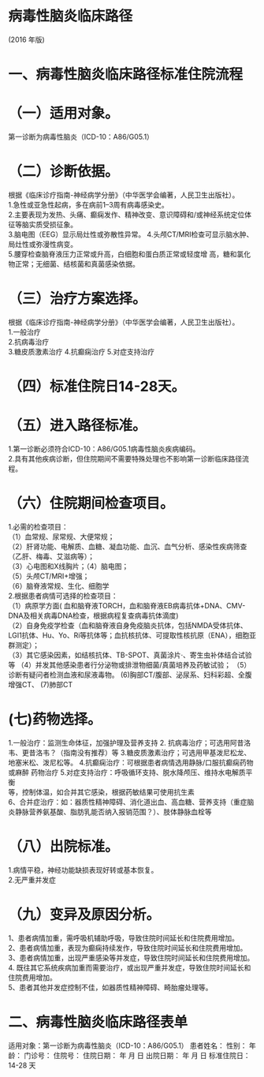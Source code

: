 # 病毒性脑炎临床路径  
(2016 年版)  
# 一、病毒性脑炎临床路径标准住院流程  
# （一）适用对象。  
第一诊断为病毒性脑炎（ICD-10：A86/G05.1）  
# （二）诊断依据。  
根据《临床诊疗指南-神经病学分册》（中华医学会编著，人民卫生出版社）。  
1.急性或亚急性起病，多在病前1–3周有病毒感染史。  
2.主要表现为发热、头痛、癫痫发作、精神改变、意识障碍和/或神经系统定位体征等脑实质受损征象。  
3.脑电图（EEG）显示局灶性或弥散性异常。 4.头颅CT/MRI检查可显示脑水肿、局灶性或弥漫性病变。  
5.腰穿检查脑脊液压力正常或升高，白细胞和蛋白质正常或轻度增 高，糖和氯化物正常；无细菌、结核菌和真菌感染依据。  
# （三）治疗方案选择。  
根据《临床诊疗指南-神经病学分册》（中华医学会编著，人民卫生出版社）。  
1.一般治疗  
2.抗病毒治疗  
3.糖皮质激素治疗  4.抗癫痫治疗  5.对症支持治疗  
# （四）标准住院日14-28天。  
# （五）进入路径标准。  
1.第一诊断必须符合ICD-10：A86/G05.1病毒性脑炎疾病编码。  
2.具有其他疾病诊断，但住院期间不需要特殊处理也不影响第一诊断临床路径流程。  
# （六）住院期间检查项目。  
1.必需的检查项目：  
（1）血常规、尿常规、大便常规；  
（2）肝肾功能、电解质、血糖、凝血功能、血沉、血气分析、感染性疾病筛查（乙肝、梅毒、艾滋病等）；  
（3）心电图和X线胸片；（4）脑电图；  
（5）头颅CT/MRI+增强；  
（6）脑脊液常规、生化、细胞学  
2.根据患者病情可选择的检查项目：  
（1）病原学方面( 血和脑脊液TORCH，血和脑脊液EB病毒抗体+DNA、CMV-DNA及相关病毒DNA检查，根据病程复查病毒抗体滴度)  
（2）自身免疫学检查（血和脑脊液自身免疫脑炎抗体，包括NMDA受体抗体、LGI1抗体、Hu、Yo、Ri等抗体等；血抗核抗体、可提取性核抗原（ENA），细胞亚群测定）；  
（3）其它感染因素，如结核抗体、TB-SPOT、真菌涂片·、寄生虫补体结合试验等  （4）并发其他感染患者行分泌物或排泄物细菌/真菌培养及药敏试验； （5）诊断有疑问者检测血液和尿液毒物。  (6)胸部CT/腹部、泌尿系、妇科彩超、全腹增强CT、  (7)肺部CT  
# (七)药物选择。  
1.一般治疗：监测生命体征，加强护理及营养支持 2. 抗病毒治疗；可选用阿昔洛韦、更昔洛韦？（指南没有推荐）等  3.糖皮质激素治疗；可选用甲基泼尼松龙、地塞米松、泼尼松等。 4.抗癫痫治疗：可根据患者病情选用静脉/口服抗癫痫药物或麻醉 药物治疗  5.对症支持治疗：呼吸循环支持、脱水降颅压、维持水电解质平衡  
等，控制体温，如合并其它感染，根据药敏结果可使用抗生素  
6、合并症治疗：如：器质性精神障碍、消化道出血、高血糖、营养支持（重症脑炎静脉营养氨基酸、脂肪乳能否纳入报销范围？）、肢体静脉血栓等  
# （八）出院标准。  
1.病情平稳，神经功能缺损表现好转或基本恢复。  
2.无严重并发症  
# （九）变异及原因分析。  
1、患者病情加重，需呼吸机辅助呼吸，导致住院时间延长和住院费用增加。  
2、患者病情加重，表现为癫痫持续发作，导致住院时间延长和住院费用增加。  
3、患者病情加重，出现严重感染等并发症，导致住院时间延长和住院费用增加。  
4. 既往其它系统疾病加重而需要治疗，或出现严重并发症，导致住院时间延长和住院费用增加。  
5、患者其他并发症控制不佳，如器质性精神障碍、畸胎瘤处理等。  
# 二、病毒性脑炎临床路径表单  
适用对象：第一诊断为病毒性脑炎（ICD-10：A86/G05.1） 患者姓名：          性别：     年龄：     门诊号：        住院号：           住院日期：   年   月   日   出院日期：    年    月    日    标准住院日：14-28 天  
